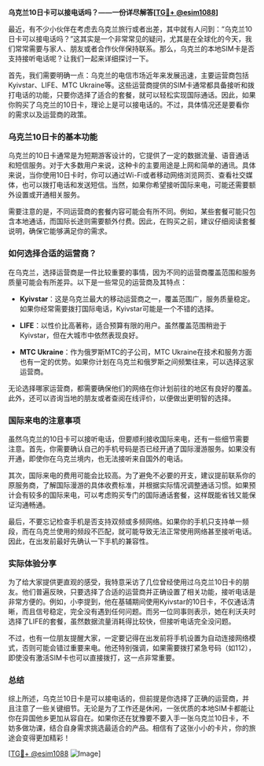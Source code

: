 **乌克兰10日卡可以接电话吗？——一份详尽解答[[TG💪+ @esim1088](https://t.me/s/esim1088)]**

最近，有不少小伙伴在考虑去乌克兰旅行或者出差，其中就有人问到：“乌克兰10日卡可以接电话吗？”这其实是一个非常常见的疑问，尤其是在全球化的今天，我们常常需要与家人、朋友或者合作伙伴保持联系。那么，乌克兰的本地SIM卡是否支持接听电话呢？让我们一起来详细探讨一下。

首先，我们需要明确一点：乌克兰的电信市场近年来发展迅速，主要运营商包括Kyivstar、LIFE、MTC Ukraine等。这些运营商提供的SIM卡通常都具备接听和拨打电话的功能，只要你选择了适合的套餐，就可以轻松实现国际通话。因此，如果你购买了乌克兰的10日卡，理论上是可以接电话的。不过，具体情况还是要看你的需求以及运营商的政策。

### 乌克兰10日卡的基本功能

乌克兰的10日卡通常是为短期游客设计的，它提供了一定的数据流量、语音通话和短信服务。对于大多数用户来说，这种卡的主要用途是上网和简单的通讯。具体来说，当你使用10日卡时，你可以通过Wi-Fi或者移动网络浏览网页、查看社交媒体，也可以拨打电话和发送短信。当然，如果你希望接听国际来电，可能还需要额外设置或开通相关服务。

需要注意的是，不同运营商的套餐内容可能会有所不同。例如，某些套餐可能只包含本地通话，而国际长途则需要额外付费。因此，在购买之前，建议仔细阅读套餐说明，确保它能够满足你的需求。

### 如何选择合适的运营商？

在乌克兰，选择运营商是一件比较重要的事情，因为不同的运营商覆盖范围和服务质量可能会有所差异。以下是一些常见的运营商及其特点：

- **Kyivstar**：这是乌克兰最大的移动运营商之一，覆盖范围广，服务质量稳定。如果你经常需要拨打国际电话，Kyivstar可能是一个不错的选择。
  
- **LIFE**：以性价比高著称，适合预算有限的用户。虽然覆盖范围稍逊于Kyivstar，但在大城市中依然表现良好。
  
- **MTC Ukraine**：作为俄罗斯MTC的子公司，MTC Ukraine在技术和服务方面也有一定的优势。如果你计划在乌克兰和俄罗斯之间频繁往来，可以选择这家运营商。

无论选择哪家运营商，都需要确保他们的网络在你计划前往的地区有良好的覆盖。此外，还可以咨询当地的朋友或者查阅在线评价，以便做出更明智的选择。

### 国际来电的注意事项

虽然乌克兰的10日卡可以接听电话，但要顺利接收国际来电，还有一些细节需要注意。首先，你需要确认自己的手机号码是否已经开通了国际漫游服务。如果没有开通，即使你在乌克兰境内，也无法接听来自国外的电话。

其次，国际来电的费用可能会比较高。为了避免不必要的开支，建议提前联系你的原服务商，了解国际漫游的具体收费标准，并根据实际情况调整通话习惯。如果预计会有较多的国际来电，可以考虑购买专门的国际通话套餐，这样既能省钱又能保证沟通畅通。

最后，不要忘记检查手机是否支持双频或多频网络。如果你的手机只支持单一频段，而在乌克兰使用的频段不匹配，就可能导致无法正常使用网络甚至接听电话。因此，在出发前最好先确认一下手机的兼容性。

### 实际体验分享

为了给大家提供更直观的感受，我特意采访了几位曾经使用过乌克兰10日卡的朋友。他们普遍反映，只要选择了合适的运营商并正确设置了相关功能，接听电话是非常方便的。例如，小李提到，他在基辅期间使用Kyivstar的10日卡，不仅通话清晰，而且信号稳定，完全没有遇到任何问题。而另一位同事则表示，她在利沃夫时选择了LIFE的套餐，虽然数据流量消耗得比较快，但接听电话完全没问题。

不过，也有一位朋友提醒大家，一定要记得在出发前将手机设置为自动连接网络模式，否则可能会错过重要来电。他还特别强调，如果需要拨打紧急号码（如112），即使没有激活SIM卡也可以直接拨打，这一点非常重要。

### 总结

综上所述，乌克兰10日卡是可以接电话的，但前提是你选择了正确的运营商，并且注意了一些关键细节。无论是为了工作还是休闲，一张优质的本地SIM卡都能让你在异国他乡更加从容自在。如果你还在犹豫要不要入手一张乌克兰10日卡，不妨多做功课，结合自身需求挑选最适合的产品。相信有了这张小小的卡片，你的旅途会变得更加精彩！

[[TG💪+ @esim1088](https://t.me/s/esim1088) ![Image](https://i.postimg.cc/4NQfJmqS/Snipaste-2025-05-13-00-14-12.png)]